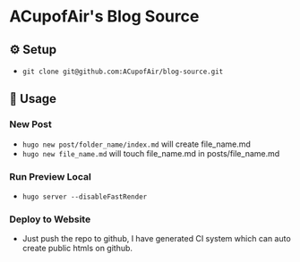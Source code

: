 # ACupofAir's Blog Source
## :gear: Setup

- `git clone git@github.com:ACupofAir/blog-source.git`

## :toolbox: Usage
### New Post
* `hugo new post/folder_name/index.md` will create file_name.md
* `hugo new file_name.md` will touch file_name.md in posts/file_name.md
### Run Preview Local
* `hugo server --disableFastRender`
### Deploy to Website
* Just push the repo to github, I have generated CI system which can auto create public htmls on github.
